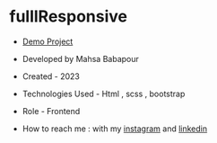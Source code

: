# fulllResponsive

- [Demo Project](  https://mahsabbpour.github.io/fullResponsive/)

- Developed by Mahsa Babapour

- Created - 2023

- Technologies Used - Html , scss , bootstrap

- Role - Frontend

- How to reach me : with my [instagram](https://www.instagram.com/mahsabbpour.web) and [linkedin](https://www.linkedin.com/in/mahsa-bbpour-643b-77258)
